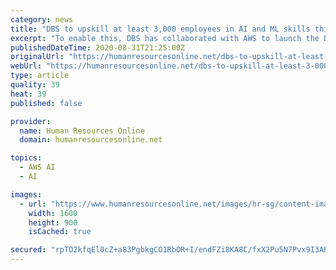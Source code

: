 ```yaml
---
category: news
title: "DBS to upskill at least 3,000 employees in AI and ML skills this year"
excerpt: "To enable this, DBS has collaborated with AWS to launch the DBS x AWS DeepRacer League which will see employees learning the basics of AI and ML in a series of online tutorials before putting their ne"
publishedDateTime: 2020-08-31T21:25:00Z
originalUrl: "https://humanresourcesonline.net/dbs-to-upskill-at-least-3-000-employees-in-ai-and-ml-skills-this-year"
webUrl: "https://humanresourcesonline.net/dbs-to-upskill-at-least-3-000-employees-in-ai-and-ml-skills-this-year"
type: article
quality: 39
heat: 39
published: false

provider:
  name: Human Resources Online
  domain: humanresourcesonline.net

topics:
  - AWS AI
  - AI

images:
  - url: "https://www.humanresourcesonline.net/images/hr-sg/content-images/jerene-aug-2020-machine-learning-123rf.jpg"
    width: 1600
    height: 900
    isCached: true

secured: "rpTO2kfqEl0cZ+a83PgbkgCO1RbOR+I/endFZi8KA8C/fxX2Pu5N7Pvx9I3AHg6SIKr3gXp/IA8s7cSBOwVdbQ7Azgje3MaFI4qxhNK9RQoyN2YppQ2xN9yosJW5d8W91G9RW/OUtqpGHZlPMwBU0pCnfAmsvVBNMqNuqT/GzH8bUAf0s1KT1R/J6TVgzV7JAuwhsbu/g/rlxIMpMZsgV6taMePr17JVJZim1qOpYxsNlGekWdM9gdW4AMY5Yz3DJIFnESK2yl2408RGjQCV9cFFUb00y5f09HXVM6+RVHvhpQu9oMtQeniIQRhqh3C3dTWEDWaKb5nrOSMbHcD0yS3UnicipgEDnoxtRTsswmg=;+5PBNejQlzA4K88aSGjYaQ=="
---
```


